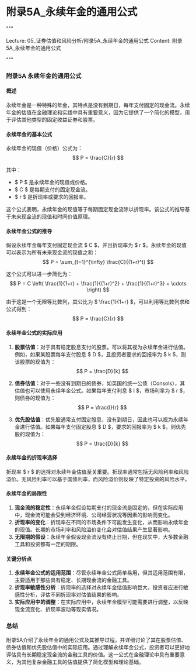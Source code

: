 # 附录5A_永续年金的通用公式

"""

Lecture: 05_证券估值和风险分析/附录5A_永续年金的通用公式
Content: 附录5A_永续年金的通用公式

"""
### 附录5A 永续年金的通用公式

#### 概述
永续年金是一种特殊的年金，其特点是没有到期日，每年支付固定的现金流。永续年金的估值在金融理论和实践中具有重要意义，因为它提供了一个简化的模型，用于评估其他类型的固定收益证券和股票。

#### 永续年金的基本公式

永续年金的现值（价格）公式为：
$$ P = \frac{C}{r} $$

其中：
- $ P $ 是永续年金的现值或价格。
- $ C $ 是每期支付的固定现金流。
- $ r $ 是折现率或要求的回报率。

这个公式表明，永续年金的现值等于每期固定现金流除以折现率。该公式的推导基于未来现金流的现值和时间价值原理。

#### 永续年金公式的推导
假设永续年金每年支付固定现金流 $ C $，并且折现率为 $ r $。永续年金的现值可以表示为所有未来现金流的现值之和：
$$ P = \sum_{t=1}^{\infty} \frac{C}{(1+r)^t} $$

这个公式可以进一步简化为：
$$ P = C \left( \frac{1}{1+r} + \frac{1}{(1+r)^2} + \frac{1}{(1+r)^3} + \cdots \right) $$

由于这是一个无限等比数列，其公比为 $ \frac{1}{1+r} $，可以利用等比数列求和公式得到：
$$ P = \frac{C}{r} $$

#### 永续年金公式的实际应用

1. **股票估值**：对于具有稳定股息支付的股票，可以将其视为永续年金进行估值。例如，如果某股票每年支付股息 $ D $，且投资者要求的回报率为 $ k $，则该股票的现值为：
$$ P = \frac{D}{k} $$

2. **债券估值**：对于一些没有到期日的债券，如英国的统一公债（Consols），其估值也可以使用永续年金公式。如果每年支付利息 $ I $，市场利率为 $ r $，则债券的现值为：
$$ P = \frac{I}{r} $$

3. **优先股估值**：优先股通常支付固定股息，没有到期日，因此也可以视为永续年金进行估值。如果每年支付固定股息 $ D $，要求的回报率为 $ k $，则优先股的现值为：
$$ P = \frac{D}{k} $$

#### 永续年金的折现率选择
折现率 $ r $ 的选择对永续年金估值至关重要。折现率通常包括无风险利率和风险溢价。无风险利率可以基于国债利率，而风险溢价则反映了特定投资的风险水平。

#### 永续年金的局限性
1. **现金流的稳定性**：永续年金假设每期支付的现金流是固定的，但在实际应用中，现金流可能会受到经济环境、公司经营状况等因素的影响而变化。
2. **折现率的变化**：折现率在不同的市场条件下可能发生变化，从而影响永续年金的现值。长期的市场利率和风险溢价变化会对估值结果产生显著影响。
3. **无限期的假设**：永续年金假设现金流没有终止日期，但在现实中，大多数金融工具和投资都有一定的期限。

#### 关键分析点

1. **永续年金公式的适用范围**：尽管永续年金公式简单易用，但其适用范围有限，主要适用于那些具有稳定、长期现金流的金融工具。
2. **折现率敏感性分析**：折现率的选择对永续年金估值影响巨大，投资者应进行敏感性分析，评估不同折现率对估值结果的影响。
3. **实际应用中的调整**：在实际应用中，永续年金模型可能需要进行调整，以反映现金流变化、折现率波动等现实情况。

### 总结
附录5A介绍了永续年金的通用公式及其推导过程，并详细讨论了其在股票估值、债券估值和优先股估值中的实际应用。通过理解永续年金公式，投资者可以更好地评估具有长期稳定现金流的金融工具的价值。这一公式在金融理论中具有重要意义，为其他复杂金融工具的估值提供了简化模型和理论基础。
